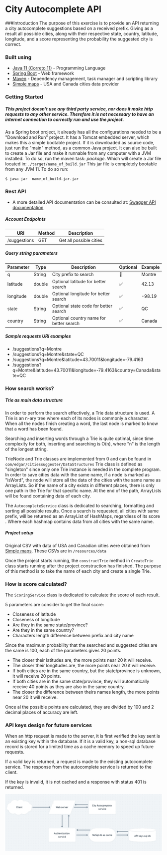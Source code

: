 # City Autocomplete API
###Introduction
The purpose of this exercise is to provide an API returning a city autocomplete suggestions based on a received prefix.
Giving as a result all possible cities, along with their respective state, country, latitude, longitude, and a score
representing the probability the suggested city is correct.

### Built using
* [Java 11 (Correto 11)](https://docs.aws.amazon.com/corretto/latest/corretto-11-ug/downloads-list.html) - Programming Language
* [Spring Boot](https://spring.io/projects/spring-boot) - Web framework
* [Maven](https://maven.apache.org) - Dependency management, task manager and scripting library
* [Simple maps](https://simplemaps.com/data) - USA and Canada cities data provider

### Getting Started
##### This project doesn't use any third party service, nor does it make http requests to any other service. Therefore it is not necessary to have an internet connection to correctly run and use the project.

As a Spring boot project, it already has all the configurations needed to be a "Download and Run" project.
It has a Tomcat embedded server, which makes this a simple bootable project.
If it is downloaded as source code, just run the "main" method, as a common Java project.
It can also be built to create a Jar file and make it runnable from any computer with a JVM installed.
To do so, run the maven task: *package*. Which will create a Jar file located in: `./target/name_of_build.jar`
This jar file is completely bootable from any JVM 11. To do so run:
```
$ java jar  name_of_build.jar.jar
```

### Rest API
* A more detailed API documentation can be consulted at: [Swagger API documentation](http://localhost:8080/swagger-ui.html) 

##### Account Endpoints
| URI | Method  | Description |
| ------------- | ------------- | ------------- |
| /suggestions  | GET  | Get all possible cities
##### Query string parameters
| Parameter | Type | Description | Optional | Example |
| ------------- | ------------- | ------------- | ------------- | ------------- |
| q  | String  | City prefix to search |  🚫 | Montre
| latitude  | double  | Optional latitude for better search |  ✅ | 42.13
| longitude  | double  | Optional longitude for better search |  ✅ | -98.19
| state  | String  | Optional state code for better search |  ✅ | QC
| country  | String  | Optional country name for better search |  ✅ | Canada
##### Sample requests URI examples
* /suggestions?q=Montre
* /suggestions?q=Montre&state=QC
* /suggestions?q=Montre&latitude=43.70011&longitude=-79.4163
* /suggestions?q=Montre&latitude=43.70011&longitude=-79.4163&country=Canada&state=QC

### How search works?
##### Trie as main data structure
In order to perform the search effectively, a Trie data structure is used.
A Trie is an n-ary tree where each of its nodes is commonly a character. When all the nodes finish creating a word,
the last node is marked to know that a word has been found.

Searching and inserting words through a Trie is quite optimal, since time complexity for both, inserting and searching
is O(n), where "n" is the length of the longest string.

TrieNode and Trie classes are implemented from 0 and can be found in `com/edgar/citiessuggester/DataStructures`
Trie class is defined as "singleton" since only one Trie instance is needed in the complete program.
In order to save cities data with the same name, if a node is marked as "isWord", the node will store all the data
of the cities with the same name as ArrayLists.
So if the name of a city exists in different places, there is only one path in the Trie for that specific name. At the end of
the path, ArrayLists will be found containing data of each city.

The `AutocompleteService` class is dedicated to searching, formatting and sorting all possible results.
Once a search is requested, all cities with same prefix, will be returned as an ArrayList of HashMaps, regardless of its score . Where each hashmap
contains data from all cities with the same name.

##### Project setup
Original CSV with data of USA and Canadian cities were obtained from [Simple maps](https://simplemaps.com/data).
These CSVs are in `/resources/data`

Once the project starts running, the `constructTrie` method in `CreateTrie` class starts running after
the project construction has finished.
The purpose of this method is to take the name of each city and create a single Trie.

### How is score calculated?
The `ScoringService` class is dedicated to calculate the score of each result.

5 parameters are consider to get the final score:
* Closeness of latitude
* Closeness of longitude
* Are they in the same state/province?
* Are they in the same country?
* Characters length difference between prefix and city name

Since the maximum probability that the searched and suggested cities are the same is 100, each of the parameters
gives 20 points.
* The closer their latitudes are, the more points near 20 it will receive.
* The closer their longitudes are, the more points near 20 it will receive.
* If both cities are in the same country, but the state/province is unknown, it will receive 20 points.
* If both cities are in the same state/province, they will automatically receive 40 points as they are also in the same country.
* The closer the difference between theirs names length, the more points near 20 it will receive.

Once al the possible points are calculated, they are divided by 100 and 2 decimal places of accuracy are left.


### API keys design for future services

When an http request is made to the server, it is first verified the key sent is an existing key within the database.
If it is a valid key, a non-sql database record is stored for a limited time as a cache memory to speed up future requests.

If a valid key is returned, a request is made to the existing autocomplete service. The response from the autocomplete
service is returned to the client.

If the key is invalid, it is not cached and a response with status 401 is returned.

![Alt text](src/main/resources/static/ApiKeysDesign.png "Design")
